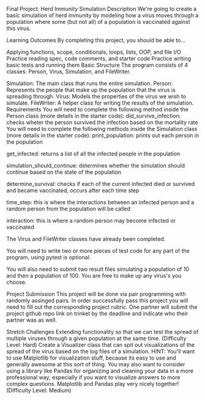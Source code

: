 Final Project: Herd Immunity Simulation
Description
We're going to create a basic simulation of herd immunity by modeling how a virus moves through a population where some (but not all) of a population is vaccinated against this virus.

Learning Outcomes
By completing this project, you should be able to…

Applying functions, scope, conditionals, loops, lists, OOP, and file I/O
Practice reading spec, code comments, and starter code
Practice writing basic tests and running them
Basic Structure
The program consists of 4 classes: Person, Virus, Simulation, and FileWriter.

Simulation: The main class that runs the entire simulation.
Person: Represents the people that make up the population that the virus is spreading through.
Virus: Models the properties of the virus we wish to simulate.
FileWriter: A helper class for writing the results of the simulation.
Requirements
You will need to complete the following method inside the Person class (more details in the starter code):
did_survive_infection: checks wheter the person survived the infection based on the mortality rate
You will need to complete the following methods inside the Simulation class (more details in the starter code):
print_population: prints out each person in the population

get_infected: returns a list of all the infected people in the population

simulation_should_continue: determines whether the simulation should continue based on the state of the population

determine_survival: checks if each of the current infected died or survived and became vaccinated, occurs after each time step

time_step: this is where the interactions between an infected person and a random person from the population will be called

interaction: this is where a random person may become infected or vaccinated

The Virus and FileWriter classes have already been completed.

You will need to write two or more pieces of test code for any part of the program, using pytest is optional.

You will also need to submit two result files simulating a population of 10 and then a population of 100. You are free to make up any virus's you choose.

Project Submission
This project will be done via pair programming with randomly assinged pairs. In order successfully pass this project you will need to fill out the corresponding project rubric. One partner will submit the project github repo link on trinket by the deadline and indicate who their partner was as well.

Stretch Challenges
Extending functionality so that we can test the spread of multiple viruses through a given population at the same time. (Difficulty Level: Hard)
Create a Visualizer class that can spit out visualizations of the spread of the virus based on the log files of a simulation. HINT: You'll want to use Matplotlib for visualization stuff, because its easy to use and generally awesome at this sort of thing. You may also want to consider using a library like Pandas for organizing and cleaning your data in a more professional way, especially if you want to visualize answers to more complex questions. Matplotlib and Pandas play very nicely together! (Difficulty Level: Medium)

